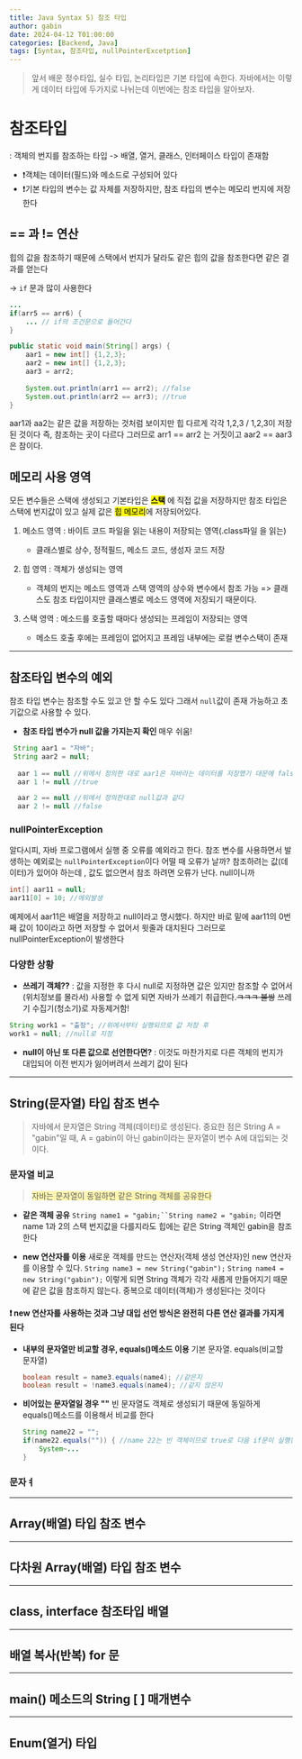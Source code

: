 ```yaml
---
title: Java Syntax 5) 참조 타입
author: gabin
date: 2024-04-12 T01:00:00
categories: [Backend, Java]
tags: [Syntax, 참조타입, nullPointerExcetption]
---
```

> 앞서 배운 정수타입, 실수 타입, 논리타입은 기본 타입에 속한다.
> 자바에서는 이렇게 데이터 타입에 두가지로 나뉘는데 이번에는 참조 타입을 알아보자.




# 참조타입
: 객체의 번지를 참조하는 타입 -> 배열, 열거, 클래스, 인터페이스 타입이 존재함

- ❗️객체는 데이터(필드)와 메소드로 구성되어 있다
- ❗️기본 타입의 변수는 값 자체를 저장하지만, 참조 타입의 변수는 메모리 번지에 저장한다


## == 과 != 연산
힙의 값을 참조하기 때문에 스택에서 번지가 달라도 같은 힙의 값을 참조한다면 같은 결과를 얻는다

-> `if` 문과 많이 사용한다

```java
...
if(arr5 == arr6) {
	... // if의 조건문으로 들어간다
}

```

```java
public static void main(String[] args) {
	aar1 = new int[] {1,2,3};
	aar2 = new int[] {1,2,3};
	aar3 = arr2;
	
	System.out.println(arr1 == arr2); //false
	System.out.println(arr2 == arr3); //true
}

```

aar1과 aa2는 같은 값을 저장하는 것처럼 보이지만 힙 다르게 각각 1,2,3 / 1,2,3이 저장된 것이다 즉, 참조하는 곳이 다르다 그러므로 arr1 == arr2 는 거짓이고 aar2 == aar3은 참이다.




## 메모리 사용 영역
모든 변수들은 스택에 생성되고 기본타입은 **<mark>스택</mark>** 에 직접 값을 저장하지만 참조 타입은 스택에 번지값이 있고 실제 값은 <mark>힙 메모리</mark>에 저장되어있다.

1. 메소드 영역 : 바이트 코드 파일을 읽는 내용이 저장되는 영역(.class파일 을 읽는)
   - 클래스별로 상수, 정적필드, 메소드 코드, 생성자 코드 저장

2. 힙 영역 : 객체가 생성되는 영역
   - 객체의 번지는 메소드 영역과 스택 영역의 상수와 변수에서 참조 가능 => 클래스도 참조 타입이지만 클래스별로 메소드 영역에 저장되기 때문이다.

3. 스택 영역 : 메소드를 호출할 때마다 생성되는 프레임이 저장되는 영역
   - 메소드 호출 후에는 프레임이 없어지고 프레임 내부에는 로컬 변수스택이 존재




---

## 참조타입 변수의 예외
참조 타입 변수는 참조할 수도 있고 안 할 수도 있다 그래서 `null`값이 존재 가능하고 초기값으로 사용할 수 있다.

- **참조 타입 변수가 null 값을 가지는지 확인**  매우 쉬움!
```java
 String aar1 = "자바";
 String aar2 = null;
 
  aar 1 == null //위에서 정의한 대로 aar1은 자바라는 데이터를 저장했기 대문에 false
  aar 1 != null //true

  aar 2 == null //위에서 정의한대로 null값과 같다
  aar 2 != null //false

```



### nullPointerException
알다시피, 자바 프로그램에서 실행 중 오류를 예외라고 한다. 참조 변수를 사용하면서 발생하는 예외로는 `nullPointerException`이다
어떨 때 오류가 날까?
참조하려는 값(데이터)가 있어야 하는데 , 값도 없으면서 참조 하려면 오류가 난다. null이니까

```java
int[] aar11 = null;
aar11[0] = 10; //에외발생

```

예제에서 aar11은 배열을 저장하고 null이라고 명시했다. 하지만 바로 밑에 aar11의 0번째 값이 10이라고 하면 저장할 수 없어서 윗줄과 대치된다 그러므로 nullPointerException이 발생한다

### 다양한 상황

- **쓰레기 객체??** :  값을 지정한 후 다시 null로 지정하면 값은 있지만 참조할 수 없어서(위치정보를 몰라서) 사용할 수 없게 되면 자바가 쓰레기 취급한다.~~ㅋㅋㅋ 불쌍~~ 쓰레기 수집기(청소기)로 자동제거함!
```java
String work1 = "출장"; //위에서부터 실행되므로 값 저장 후
work1 = null; //null로 지정
```


- **null이 아닌 또 다른 값으로 선언한다면?** : 이것도 마찬가지로 다른 객체의 번지가 대입되어 이전 번지가 잃어버려서 쓰레기 값이 된다



---
## String(문자열) 타입 참조 변수
> 자바에서 문자열은 String 객체(데이터)로 생성된다. 중요한 점은 String A = "gabin"일 때, A = gabin이 아닌 gabin이라는 문자열이 변수 A에 대입되는 것이다.


### 문자열 비교
> <span style="background-color:#fff5b1"> 자바는 문자열이 동일하면 같은 String 객체를 공유한다 </span>

- **같은 객체 공유**
	`String name1 = "gabin;``String name2 = "gabin;` 이라면 name 1과 2의 스택 번지값을 다를지라도 힙에는 같은 String 객체인 gabin을 참조한다


- **new 연산자를 이용**
	새로운 객체를 만드는 연산자(객체 생성 연산자)인 new 연산자를 이용할 수 있다.
	`String name3 = new String("gabin");`   `String name4 = new String("gabin");` 이렇게 되면 String 객체가 각각 새롭게 만들어지기 때문에 같은 값을 참조하지 않는다. 중복으로 데이터(객체)가 생성된다는 것이다

#### ❗️ **new 연산자를 사용하는 것과 그냥 대입 선언 방식은 완전히 다른 연산 결과를 가지게 된다**

- **내부의 문자열만 비교할 경우, equals()메소드 이용**
	  기본 문자열. equals(비교할 문자열)
	```java
	boolean result = name3.equals(name4); //같은지
	boolean result = !name3.equals(name4); //같지 않은지
	```

- **비어있는 문자열일 경우 ""**
	  빈 문자열도 객체로 생성되기 때문에 동일하게 equals()메소드를 이용해서 비교를 한다
	```java
	String name22 = "";
	if(name22.equals("")) { //name 22는 빈 객체이므로 true로 다음 if문이 실행된다.
		System~...
	}
	```





### 문자ㅕ


---
## Array(배열) 타입 참조 변수



---
## 다차원 Array(배열) 타입 참조 변수


---
## class, interface 참조타입 배열



---
## 배열 복사(반복) for 문



---
## main() 메소드의 String [ ] 매개변수



---
## Enum(열거) 타입

